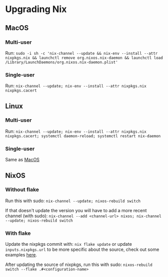 # Upgrading Nix

## MacOS

### Multi-user

Run: `sudo -i sh -c
'nix-channel --update &&
nix-env --install --attr nixpkgs.nix &&
launchctl remove org.nixos.nix-daemon &&
launchctl load /Library/LaunchDaemons/org.nixos.nix-daemon.plist'`

### Single-user<a id='macos-single-user'></a>

Run: `nix-channel --update;
nix-env --install --attr nixpkgs.nix nixpkgs.cacert`

## Linux

### Multi-user

Run: `nix-channel
--update; nix-env --install --attr nixpkgs.nix nixpkgs.cacert; systemctl
daemon-reload; systemctl restart nix-daemon`

### Single-user

Same as [MacOS](#macos-single-user)

## NixOS

### Without flake
Run this with sudo: `nix-channel --update; nixos-rebuild switch`

If that doesn't update the version you will have to add a more recent channel (with sudo): `nix-channel --add <channel-url> nixos; nix-channel --update; nixos-rebuild switch`

### With flake
Update the nixpkgs commit with: `nix flake update` or update `inputs.nixpkgs.url` to be more specific about the source, check out some examples [here](https://nixos.org/manual/nix/stable/command-ref/new-cli/nix3-flake.html#examples).

After updating the source of nixpkgs, run this with sudo: `nixos-rebuild switch --flake .#<configuration-name>`
